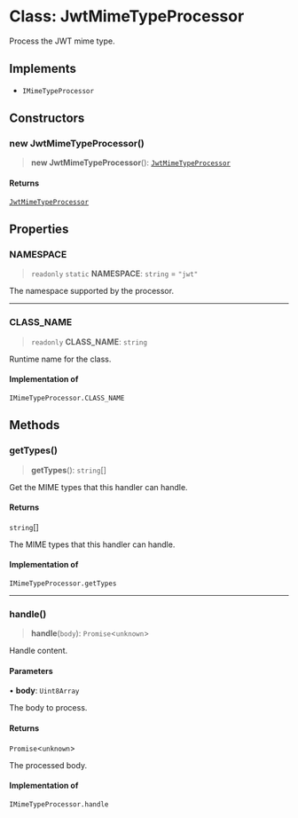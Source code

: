 # Class: JwtMimeTypeProcessor

Process the JWT mime type.

## Implements

- `IMimeTypeProcessor`

## Constructors

### new JwtMimeTypeProcessor()

> **new JwtMimeTypeProcessor**(): [`JwtMimeTypeProcessor`](JwtMimeTypeProcessor.md)

#### Returns

[`JwtMimeTypeProcessor`](JwtMimeTypeProcessor.md)

## Properties

### NAMESPACE

> `readonly` `static` **NAMESPACE**: `string` = `"jwt"`

The namespace supported by the processor.

***

### CLASS\_NAME

> `readonly` **CLASS\_NAME**: `string`

Runtime name for the class.

#### Implementation of

`IMimeTypeProcessor.CLASS_NAME`

## Methods

### getTypes()

> **getTypes**(): `string`[]

Get the MIME types that this handler can handle.

#### Returns

`string`[]

The MIME types that this handler can handle.

#### Implementation of

`IMimeTypeProcessor.getTypes`

***

### handle()

> **handle**(`body`): `Promise`\<`unknown`\>

Handle content.

#### Parameters

• **body**: `Uint8Array`

The body to process.

#### Returns

`Promise`\<`unknown`\>

The processed body.

#### Implementation of

`IMimeTypeProcessor.handle`
